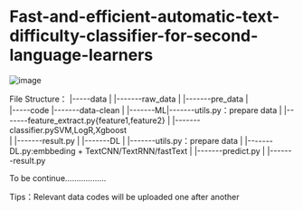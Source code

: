 # Fast-and-efficient-automatic-text-difficulty-classifier-for-second-language-learners


![image](https://user-images.githubusercontent.com/46080091/120168853-ebc9f780-c231-11eb-8d8a-c3d6143ca211.png)







File Structure：
|-----data
|         |-------raw_data
|         |-------pre_data
|        
|-----code
          |-------data-clean
          |
          |-------ML|-------utils.py：prepare data
          |         |-------feature_extract.py{feature1,feature2}
          |         |-------classifier.pySVM,LogR,Xgboost  
          |         |-------result.py
          |
          |-------DL
          |         |-------utils.py：prepare data
          |         |-------DL.py:embbeding + TextCNN/TextRNN/fastText 
          |         |-------predict.py
          |         |-------result.py
          
          
To be continue………………

Tips：Relevant data codes will be uploaded one after another

